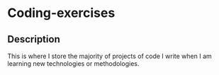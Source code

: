 # Coding-exercises

## Description

This is where I store the majority of projects of code I write when I am learning new technologies or methodologies.
